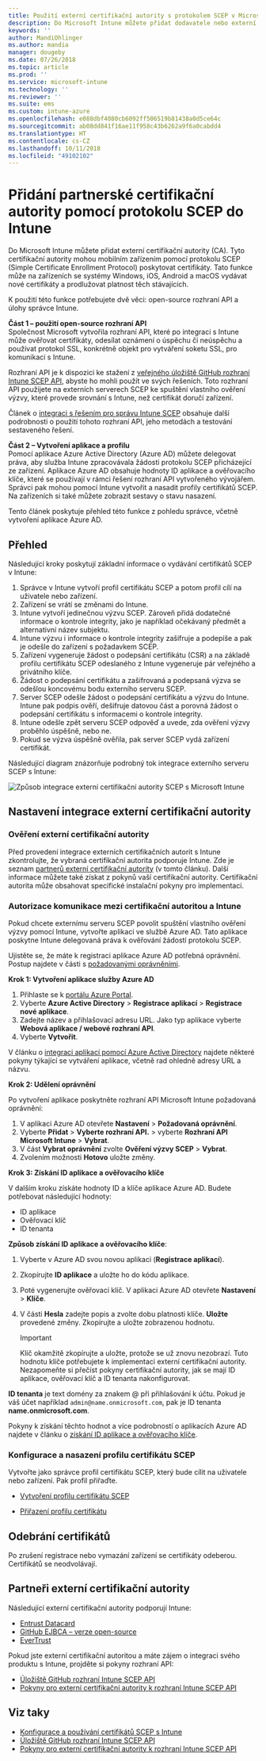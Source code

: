 ```yaml
---
title: Použití externí certifikační autority s protokolem SCEP v Microsoft Intune – Azure | Microsoft Docs
description: Do Microsoft Intune můžete přidat dodavatele nebo externí certifikační autoritu (CA), která bude pomocí protokolu SCEP vydávat certifikáty mobilním zařízením. V tomto přehledu poskytuje aplikace Azure Active Directory (Azure AD) službě Microsoft Intune oprávnění k ověření certifikátů. Potom při instalaci serveru SCEP k vystavování certifikátů použijete ID aplikace, ověřovací klíč a ID tenanta aplikace AAD.
keywords: ''
author: MandiOhlinger
ms.author: mandia
manager: dougeby
ms.date: 07/26/2018
ms.topic: article
ms.prod: ''
ms.service: microsoft-intune
ms.technology: ''
ms.reviewer: ''
ms.suite: ems
ms.custom: intune-azure
ms.openlocfilehash: e088dbf4080cb6092ff506519b81438a0d5ce64c
ms.sourcegitcommit: ab08dd841f16ae11f958c43b6262a9f6a0cabdd4
ms.translationtype: HT
ms.contentlocale: cs-CZ
ms.lasthandoff: 10/11/2018
ms.locfileid: "49102102"
---
```

# <a name="add-partner-certification-authority-in-intune-using-scep"></a>Přidání partnerské certifikační autority pomocí protokolu SCEP do Intune

Do Microsoft Intune můžete přidat externí certifikační autority (CA). Tyto certifikační autority mohou mobilním zařízením pomocí protokolu SCEP (Simple Certificate Enrollment Protocol) poskytovat certifikáty. Tato funkce může na zařízeních se systémy Windows, iOS, Android a macOS vydávat nové certifikáty a prodlužovat platnost těch stávajících.

K použití této funkce potřebujete dvě věci: open-source rozhraní API a úlohy správce Intune.

**Část 1 – použití open-source rozhraní API**  
Společnost Microsoft vytvořila rozhraní API, které po integraci s Intune může ověřovat certifikáty, odesílat oznámení o úspěchu či neúspěchu a používat protokol SSL, konkrétně objekt pro vytváření soketu SSL, pro komunikaci s Intune.

Rozhraní API je k dispozici ke stažení z [veřejného úložiště GitHub rozhraní Intune SCEP API](http://github.com/Microsoft/Intune-Resource-Access/tree/develop/src/CsrValidation), abyste ho mohli použít ve svých řešeních. Toto rozhraní API použijete na externích serverech SCEP ke spuštění vlastního ověření výzvy, které provede srovnání s Intune, než certifikát doručí zařízení.

Článek o [integraci s řešením pro správu Intune SCEP](scep-libraries-apis.md) obsahuje další podrobnosti o použití tohoto rozhraní API, jeho metodách a testování sestaveného řešení.

**Část 2 – Vytvoření aplikace a profilu**  
Pomocí aplikace Azure Active Directory (Azure AD) můžete delegovat práva, aby služba Intune zpracovávala žádosti protokolu SCEP přicházející ze zařízení. Aplikace Azure AD obsahuje hodnoty ID aplikace a ověřovacího klíče, které se používají v rámci řešení rozhraní API vytvořeného vývojářem. Správci pak mohou pomocí Intune vytvořit a nasadit profily certifikátů SCEP. Na zařízeních si také můžete zobrazit sestavy o stavu nasazení.

Tento článek poskytuje přehled této funkce z pohledu správce, včetně vytvoření aplikace Azure AD.

## <a name="overview"></a>Přehled

Následující kroky poskytují základní informace o vydávání certifikátů SCEP v Intune:

1. Správce v Intune vytvoří profil certifikátu SCEP a potom profil cílí na uživatele nebo zařízení.
2. Zařízení se vrátí se změnami do Intune.
3. Intune vytvoří jedinečnou výzvu SCEP. Zároveň přidá dodatečné informace o kontrole integrity, jako je například očekávaný předmět a alternativní název subjektu.
4. Intune výzvu i informace o kontrole integrity zašifruje a podepíše a pak je odešle do zařízení s požadavkem SCEP.
5. Zařízení vygeneruje žádost o podepsání certifikátu (CSR) a na základě profilu certifikátu SCEP odeslaného z Intune vygeneruje pár veřejného a privátního klíče.
6. Žádost o podepsání certifikátu a zašifrovaná a podepsaná výzva se odešlou koncovému bodu externího serveru SCEP.
7. Server SCEP odešle žádost o podepsání certifikátu a výzvu do Intune. Intune pak podpis ověří, dešifruje datovou část a porovná žádost o podepsání certifikátu s informacemi o kontrole integrity.
8. Intune odešle zpět serveru SCEP odpověď a uvede, zda ověření výzvy proběhlo úspěšně, nebo ne.  
9. Pokud se výzva úspěšně ověřila, pak server SCEP vydá zařízení certifikát.

Následující diagram znázorňuje podrobný tok integrace externího serveru SCEP s Intune:

![Způsob integrace externí certifikační autority SCEP s Microsoft Intune](./media/scep-certificate-vendor-integration.png)

## <a name="set-up-third-party-ca-integration"></a>Nastavení integrace externí certifikační autority

### <a name="validate-third-party-certification-authority"></a>Ověření externí certifikační autority

Před provedení integrace externích certifikačních autorit s Intune zkontrolujte, že vybraná certifikační autorita podporuje Intune. Zde je seznam [partnerů externí certifikační autority](#third-party-certification-authority-partners) (v tomto článku). Další informace můžete také získat z pokynů vaší certifikační autority. Certifikační autorita může obsahovat specifické instalační pokyny pro implementaci.

### <a name="authorize-communication-between-ca-and-intune"></a>Autorizace komunikace mezi certifikační autoritou a Intune

Pokud chcete externímu serveru SCEP povolit spuštění vlastního ověření výzvy pomocí Intune, vytvořte aplikaci ve službě Azure AD. Tato aplikace poskytne Intune delegovaná práva k ověřování žádostí protokolu SCEP.

Ujistěte se, že máte k registraci aplikace Azure AD potřebná oprávnění. Postup najdete v části s [požadovanými oprávněními](https://docs.microsoft.com/azure/azure-resource-manager/resource-group-create-service-principal-portal#required-permissions).

**Krok 1: Vytvoření aplikace služby Azure AD**

1. Přihlaste se k [portálu Azure Portal](https://portal.azure.com).
2. Vyberte **Azure Active Directory** > **Registrace aplikací** > **Registrace nové aplikace**.
3. Zadejte název a přihlašovací adresu URL. Jako typ aplikace vyberte **Webová aplikace / webové rozhraní API**.
4. Vyberte **Vytvořit**.

V článku o [integraci aplikací pomocí Azure Active Directory](https://docs.microsoft.com/azure/active-directory/develop/active-directory-integrating-applications) najdete některé pokyny týkající se vytváření aplikace, včetně rad ohledně adresy URL a názvu.

**Krok 2: Udělení oprávnění**

Po vytvoření aplikace poskytněte rozhraní API Microsoft Intune požadovaná oprávnění:

1. V aplikaci Azure AD otevřete **Nastavení** > **Požadovaná oprávnění**.  
2. Vyberte **Přidat** > **Vyberte rozhraní API.** > vyberte **Rozhraní API Microsoft Intune** > **Vybrat**.
3. V část **Vybrat oprávnění** zvolte **Ověření výzvy SCEP** > **Vybrat**.
4. Zvolením možnosti **Hotovo** uložte změny.

**Krok 3: Získání ID aplikace a ověřovacího klíče**

V dalším kroku získáte hodnoty ID a klíče aplikace Azure AD. Budete potřebovat následující hodnoty:

- ID aplikace
- Ověřovací klíč
- ID tenanta

**Způsob získání ID aplikace a ověřovacího klíče**:

1. Vyberte v Azure AD svou novou aplikaci (**Registrace aplikací**).
2. Zkopírujte **ID aplikace** a uložte ho do kódu aplikace.
3. Poté vygenerujte ověřovací klíč. V aplikaci Azure AD otevřete **Nastavení** > **Klíče**.
4. V části **Hesla** zadejte popis a zvolte dobu platnosti klíče. **Uložte** provedené změny. Zkopírujte a uložte zobrazenou hodnotu.

    > [!IMPORTANT]
    > Klíč okamžitě zkopírujte a uložte, protože se už znovu nezobrazí. Tuto hodnotu klíče potřebujete k implementaci externí certifikační autority. Nezapomeňte si přečíst pokyny certifikační autority, jak se mají ID aplikace, ověřovací klíč a ID tenanta nakonfigurovat.

**ID tenanta** je text domény za znakem @ při přihlašování k účtu. Pokud je váš účet například `admin@name.onmicrosoft.com`, pak je ID tenanta **name.onmicrosoft.com**.

Pokyny k získání těchto hodnot a více podrobností o aplikacích Azure AD najdete v článku o [získání ID aplikace a ověřovacího klíče](https://docs.microsoft.com/azure/azure-resource-manager/resource-group-create-service-principal-portal#get-application-id-and-authentication-key).

### <a name="configure-and-deploy-a-scep-certificate-profile"></a>Konfigurace a nasazení profilu certifikátu SCEP
Vytvořte jako správce profil certifikátu SCEP, který bude cílit na uživatele nebo zařízení. Pak profil přiřaďte.

- [Vytvoření profilu certifikátu SCEP](certificates-scep-configure.md#create-a-scep-certificate-profile)

- [Přiřazení profilu certifikátu](certificates-scep-configure.md#assign-the-certificate-profile)

## <a name="removing-certificates"></a>Odebrání certifikátů

Po zrušení registrace nebo vymazání zařízení se certifikáty odeberou. Certifikátů se neodvolávají.

## <a name="third-party-certification-authority-partners"></a>Partneři externí certifikační autority
Následující externí certifikační autority podporují Intune:

- [Entrust Datacard](http://www.entrustdatacard.com/resource-center/documents/documentation)
- [GitHub EJBCA – verze open-source](https://github.com/agerbergt/intune-ejbca-connector)
- [EverTrust](https://evertrust.fr/en/products/)

Pokud jste externí certifikační autoritou a máte zájem o integraci svého produktu s Intune, projděte si pokyny rozhraní API:

- [Úložiště GitHub rozhraní Intune SCEP API](http://github.com/Microsoft/Intune-Resource-Access/tree/develop/src/CsrValidation)
- [Pokyny pro externí certifikační autority k rozhraní Intune SCEP API](scep-libraries-apis.md)

## <a name="see-also"></a>Viz taky

- [Konfigurace a používání certifikátů SCEP s Intune](certificates-scep-configure.md)
- [Úložiště GitHub rozhraní Intune SCEP API](http://github.com/Microsoft/Intune-Resource-Access/tree/develop/src/CsrValidation)
- [Pokyny pro externí certifikační autority k rozhraní Intune SCEP API](scep-libraries-apis.md)
